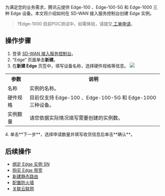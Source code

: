 为满足您的业务需求，腾讯云提供 Edge-100 、Edge-100-5G 和 Edge-1000 三种 Edge 设备。本文将介绍如何在 SD-WAN 接入服务控制台创建 Edge 实例。
>?Edge-1000 目前POC测试中，如需体验，请提交[ 工单申请](https://console.cloud.tencent.com/workorder/category)。
>

## 操作步骤
1. 登录 [SD-WAN 接入服务控制台](https://console.cloud.tencent.com/sas/edge)。
2. “Edge” 页面单击**新建**。
3. 在**新建 Edge** 页签中，填写设备名称，选择硬件规格等信息。
![](https://qcloudimg.tencent-cloud.cn/raw/6172921f982be759e7c03b77aaf02f1c.png)
<table>
<tr>
<th>参数</th>
<th>说明</th>
</tr>
<tr>
<td>名称</td>
<td>实例的名称。</td>
</tr>
<tr>
<tr>
<td>硬件规格</td>
<td>目前仅支持 Edge-100 、Edge-100-5G 和 Edge-1000 三种设备。</td>
</tr>
<tr>
<tr>
<td>实例数量</td>
<td>请您依据实际情况填写需要创建的实例数。</td>
</tr>
<tr>
</table>
4. 单击**下一步**，选择申请数量并填写收货信息后单击**确认**。

## 后续操作
- [绑定 Edge 实例 SN](https://cloud.tencent.com/document/product/1277/64770)
- [购买 Edge 带宽](https://cloud.tencent.com/document/product/1277/64713)
- [新建静态路由](https://cloud.tencent.com/document/product/1277/47273)
- [配置防火墙](https://cloud.tencent.com/document/product/1277/47266)
- [关联云联网](https://cloud.tencent.com/document/product/1277/47262)

